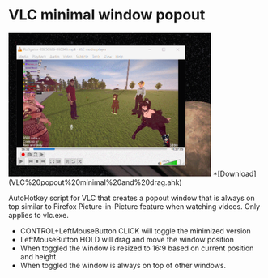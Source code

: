# VLC minimal window popout
<img src="/img/GIF_2025-03-26_14-21-10.gif" alt="Alt text" width="400">
*[Download](VLC%20popout%20minimal%20and%20drag.ahk)

AutoHotkey script for VLC that creates a popout window that is always on top similar to Firefox Picture-in-Picture feature when watching videos. Only applies to vlc.exe.
- CONTROL+LeftMouseButton CLICK will toggle the minimized version
- LeftMouseButton HOLD will drag and move the window position
- When toggled the window is resized to 16:9 based on current position and height.
- When toggled the window is always on top of other windows.

